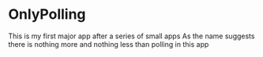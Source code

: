 # OnlyPolling
This is my first major app after a series of small apps
As the name suggests there is nothing more and nothing less than polling in this app
